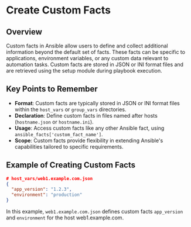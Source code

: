 # Create Custom Facts

## Overview

Custom facts in Ansible allow users to define and collect additional information beyond the default set of facts. These facts can be specific to applications, environment variables, or any custom data relevant to automation tasks. Custom facts are stored in JSON or INI format files and are retrieved using the setup module during playbook execution.

## Key Points to Remember

- **Format**: Custom facts are typically stored in JSON or INI format files within the `host_vars` or `group_vars` directories.
- **Declaration**: Define custom facts in files named after hosts (`hostname.json` or `hostname.ini`).
- **Usage**: Access custom facts like any other Ansible fact, using `ansible_facts['custom_fact_name']`.
- **Scope**: Custom facts provide flexibility in extending Ansible's capabilities tailored to specific requirements.

## Example of Creating Custom Facts

```json
# host_vars/web1.example.com.json
{
  "app_version": "1.2.3",
  "environment": "production"
}
```
In this example, `web1.example.com.json` defines custom facts `app_version` and `environment` for the host web1.example.com.